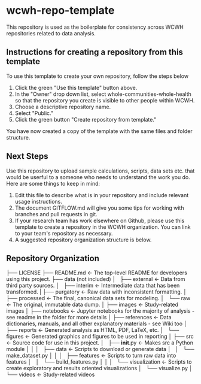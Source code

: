 # wcwh-repo-template
This repository is used as the boilerplate for consistency across WCWH repositories related to
data analysis.

## Instructions for creating a repository from this template

To use this template to create your own repository, follow the steps below
1. Click the green "Use this template" button above.
2. In the "Owner" drop down list, select whole-communities-whole-health so that the repository you create is visible to other people within WCWH.
3. Choose a descriptive repository name.
4. Select "Public."
5. Click the green button "Create repository from template."

You have now created a copy of the template with the same files and folder structure. 

## Next Steps
Use this repository to upload sample calculations, scripts, data sets etc. that would be userful to a someone who needs to understand the work you do. Here are some things to keep in mind:
1. Edit this file to describe what is in your repository and include relevant usage instructions.
2. The document GITFLOW.md will give you some tips for working with branches and pull requests in git.
3. If your research team has work elsewhere on Github, please use this template to create a repository in the WCWH organization. You can link to your team's repository as necessary.
4. A suggested repository organization structure is below.

## Repository Organization

├── LICENSE
├── README.md          <- The top-level README for developers using this project.
├── data (not included)
│   ├── external       <- Data from third party sources.
│   ├── interim        <- Intermediate data that has been transformed.
|   ├── purgatory      <- Raw data with inconsistent formatting.
│   ├── processed      <- The final, canonical data sets for modeling.
│   └── raw            <- The original, immutable data dump.
│
├── images             <- Study-related images
│
├── notebooks          <- Jupyter notebooks for the majority of analysis - see readme in the folder for more details
│
├── references         <- Data dictionaries, manuals, and all other explanatory materials - see Wiki too
│
├── reports            <- Generated analysis as HTML, PDF, LaTeX, etc.
│   └── figures        <- Generated graphics and figures to be used in reporting
│
├── src                <- Source code for use in this project.
│   ├── __init__.py    <- Makes src a Python module
│   │
│   ├── data           <- Scripts to download or generate data
│   │   └── make_dataset.py
│   │
│   ├── features       <- Scripts to turn raw data into features 
│   │   └── build_features.py
│   │
│   └── visualization  <- Scripts to create exploratory and results oriented visualizations
│       └── visualize.py
│
└── videos             <- Study-related videos
